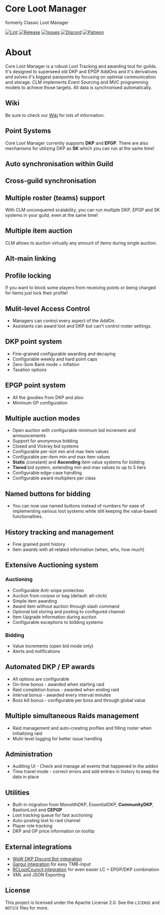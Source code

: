 # Core Loot Manager
formerly Classic Loot Manager

[![Lint](https://github.com/ClassicLootManager/ClassicLootManager/actions/workflows/lint.yml/badge.svg)](https://github.com/ClassicLootManager/ClassicLootManager)
[![Release](https://img.shields.io/github/v/release/ClassicLootManager/classiclootmanager.svg?color=important)](https://github.com/ClassicLootManager/ClassicLootManager/releases)
[![Issues](https://img.shields.io/github/issues/ClassicLootManager/classiclootmanager?color=blue)](https://github.com/ClassicLootManager/ClassicLootManager/issues)
[![Discord](https://img.shields.io/discord/813686248841019392?label=discord)](https://discord.gg/Qjn8KdD8yt)
[![Patreon](https://img.shields.io/badge/Support%20CLM-Patreon-red)](https://www.patreon.com/classiclootmanager)
# About
Core Loot Manager is a robust Loot Tracking and awarding tool for guilds.
It's designed to superseed old DKP and EPGP AddOns and it's derivatives and solves it's biggest painpoints by focusing on optimial communication and storage. CLM implements Event Sourcing and MVC programming models to achieve those targets. All data is synchronised automatically.
## Wiki
Be sure to check our [Wiki](https://github.com/ClassicLootManager/ClassicLootManager/wiki) for lots of information.
## Point Systems
Core Loot Manager currently supports **DKP** and **EPGP**. There are also mechanisms for utilizing DKP as **SK** which you can run at the same time!
## Auto synchronisation within Guild
## Cross-guild synchronisation
## Multiple roster (teams) support
With CLM unconquered scalability, you can run multiple DKP, EPGP and SK systems in your guild, even at the same time!
## Multiple item auction
CLM allows to auction virtually any amount of items during single auction.
## Alt-main linking
## Profile locking
If you want to block some players from receiving points or being charged for items just lock their profile!
## Mulit-level Access Control
* Managers can control every aspect of the AddOn.
* Assistants can award loot and DKP but can't control roster settings.
## DKP point system
* Fine-grained configurable awarding and decaying
* Configurable weekly and hard point caps
* Zero-Sum Bank mode + inflation
* Taxation options
## EPGP point system
* All the goodies from DKP and also:
* Minimum GP configuration
## Multiple auction modes
* Open auction with configurable minimum bid increment and announcements
* Support for anonymous bidding
* Closed and Vickrey bid systems
* Configurable per-slot min and max item values
* Configurable per-item min and max item values
* **Static** (constant) and **Ascending** item value systems for bidding
* **Tiered** bid system, extending min and max values to up to 5 tiers
* Configurable edge-case handling
* Configurable award multipliers per class
## Named buttons for bidding
* You can now use named buttons instead of numbers for ease of implementing various loot systems while still keeping the value-based functionalities.
## History tracking and management
* Fine grained point history
* Item awards with all related information (when, who, how much)
## Extensive Auctioning system
### Auctioning
* Configurable Anti-snipe protection
* Auction from corpse or bag (default: alt-click)
* Simple item awarding
* Award item without auction through slash command
* Optional bid storing and posting to configured channel
* Item Upgrade information during auction
* Configurable exceptions to bidding systems
### Bidding
* Value increments (open bid mode only)
* Alerts and notifications
## Automated DKP / EP awards
* All options are configurable
* On-time bonus - awarded when starting raid
* Raid completion bonus - awarded when ending raid
* Interval bonus - awarded every interval minutes
* Boss kill bonus - configurable per boss and through global value
## Multiple simultaneous Raids management
* Raid management and auto-creating profiles and filling roster when initializing raid
* Multi-level logging for better issue handling
## Administration
* Auditing UI - Check and manage all events that happened in the addon
* Time travel mode - correct errors and add entries in history to keep the data in place
## Utilities
* Built-in migration from MonolithDKP, EssentialDKP, **CommunityDKP**, BastionLoot and **CEPGP**
* Loot tracking queue for fast auctioning
* Auto-posting loot to raid channel
* Player role tracking
* DKP and GP price information on tooltip
## External integrations
* [WoW DKP Discord Bot integration](http://tiny.one/wowdkpbot-discord)
* [Gargul integration](https://github.com/papa-smurf/Gargul) for easy TMB-input
* [RCLootCouncil integration](https://github.com/evil-morfar/RCLootCouncil_Classic) for even easier LC + EPGP/DKP combination
* XML and JSON Exporting

License
--------------

This project is licensed under the Apache License 2.0. See the `LICENSE` and `NOTICE` files for more.